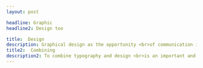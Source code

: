 ```yaml
---
layout: post

headline: Graphic 
headline2: Design too

title:  Design
description: Graphical design as the opportunity <br>of communication is also very important.
title2:  Combining
description2: To combine typography and design <br>is an important and noteworthy task.
---
```

